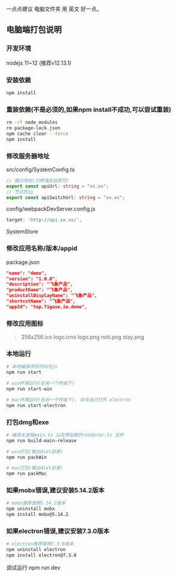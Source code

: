 一点点建议  电脑文件夹 用 英文 好一点。


## 电脑端打包说明

### 开发环境
 nodejs 11~12 (推荐v12.13.1)

### 安装依赖
``` bash
npm install
```

### 重装依赖(不是必须的,如果npm install不成功,可以尝试重装)
``` bash
rm -rf node_modules
rm package-lock.json
npm cache clear --force
npm install
```

### 修改服务器地址
src/config/SystemConfig.ts 
``` ts
// 接口地址(只修改此处即可)
export const apiUrl: string = "xx.xx";
// 节点的ip
export const apiSwitchUrl: string = "xx.xx";
```
config/webpackDevServer.config.js 
``` js 
target: 'http://api.xx.xx/',
```
SystemStore 

### 修改应用名称/版本/appid
package.json 
``` json
"name": "demo",
"version": "1.0.0",
"description": "飞象产品",
"productName": "飞象产品",
"uninstallDisplayName": "飞象产品",
"shortcutName": "飞象产品",
"appId": "top.Tigase.im.demo",
```

### 修改应用图标
> 256x256.ico
> logo.icns 
> logo.png 
> noti.png
> stay.png

### 本地运行
``` bash
# 本地编译项目代码为js
npm run start

# win环境运行(在另一个终端下)
npm run start-win

# mac环境运行(在另一个终端下), 命令自己打开 electron
npm run start-electron
```

### 打包dmg和exe
``` bash
# 编译主进程main.ts 以及预加载的renderer.ts 文件
npm run build-main-release

# win打包(输出dist目录)
npm run packWin

# mac打包(输出dist目录)
npm run packMac
```

### 如果mobx错误,建议安装5.14.2版本
``` bash
# mobx推荐使用5.14.2版本
npm uninstall mobx
npm install mobx@5.14.2 
```

### 如果electron错误,建议安装7.3.0版本
``` bash
# electron推荐使用7.3.0版本
npm uninstall electron
npm install electron@7.3.0
```
调试运行
npm run dev